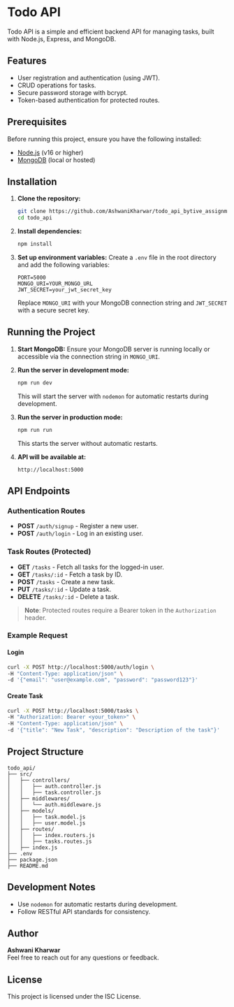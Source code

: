 # Todo API

Todo API is a simple and efficient backend API for managing tasks, built with Node.js, Express, and MongoDB.

## Features
- User registration and authentication (using JWT).
- CRUD operations for tasks.
- Secure password storage with bcrypt.
- Token-based authentication for protected routes.

## Prerequisites
Before running this project, ensure you have the following installed:
- [Node.js](https://nodejs.org/) (v16 or higher)
- [MongoDB](https://www.mongodb.com/) (local or hosted)

## Installation
1. **Clone the repository:**
   ```bash
   git clone https://github.com/AshwaniKharwar/todo_api_bytive_assignment.git
   cd todo_api
   ```

2. **Install dependencies:**
   ```bash
   npm install
   ```

3. **Set up environment variables:**
   Create a `.env` file in the root directory and add the following variables:
   ```plaintext
   PORT=5000
   MONGO_URI=YOUR_MONGO_URL
   JWT_SECRET=your_jwt_secret_key
   ```
   Replace `MONGO_URI` with your MongoDB connection string and `JWT_SECRET` with a secure secret key.

## Running the Project
1. **Start MongoDB:**
   Ensure your MongoDB server is running locally or accessible via the connection string in `MONGO_URI`.

2. **Run the server in development mode:**
   ```bash
   npm run dev
   ```
   This will start the server with `nodemon` for automatic restarts during development.

3. **Run the server in production mode:**
   ```bash
   npm run run
   ```
   This starts the server without automatic restarts.

4. **API will be available at:**
   ```
   http://localhost:5000
   ```

## API Endpoints

### Authentication Routes
- **POST** `/auth/signup` - Register a new user.
- **POST** `/auth/login` - Log in an existing user.

### Task Routes (Protected)
- **GET** `/tasks` - Fetch all tasks for the logged-in user.
- **GET** `/tasks/:id` - Fetch a task by ID.
- **POST** `/tasks` - Create a new task.
- **PUT** `/tasks/:id` - Update a task.
- **DELETE** `/tasks/:id` - Delete a task.

> **Note**: Protected routes require a Bearer token in the `Authorization` header.

### Example Request

#### Login
```bash
curl -X POST http://localhost:5000/auth/login \
-H "Content-Type: application/json" \
-d '{"email": "user@example.com", "password": "password123"}'
```

#### Create Task
```bash
curl -X POST http://localhost:5000/tasks \
-H "Authorization: Bearer <your_token>" \
-H "Content-Type: application/json" \
-d '{"title": "New Task", "description": "Description of the task"}'
```

## Project Structure
```
todo_api/
├── src/
│   ├── controllers/
│   │   ├── auth.controller.js
│   │   ├── task.controller.js
│   ├── middlewares/
│   │   └── auth.middleware.js
│   ├── models/
│   │   ├── task.model.js
│   │   ├── user.model.js
│   ├── routes/
│   │   ├── index.routers.js
│   │   ├── tasks.routes.js
│   ├── index.js
├── .env
├── package.json
├── README.md
```

## Development Notes
- Use `nodemon` for automatic restarts during development.
- Follow RESTful API standards for consistency.

## Author
**Ashwani Kharwar**  
Feel free to reach out for any questions or feedback.

## License
This project is licensed under the ISC License.

